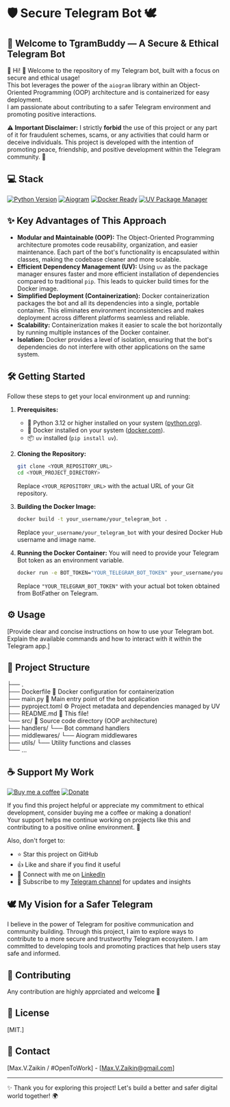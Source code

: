 # 🛡️ Secure Telegram Bot 🕊️

## 🤖 Welcome to TgramBuddy — A Secure & Ethical Telegram Bot

👋 Hi! 👋 Welcome to the repository of my Telegram bot, built with a focus on secure and ethical usage!  
This bot leverages the power of the `aiogram` library within an Object-Oriented Programming (OOP) architecture and is containerized for easy deployment.  
I am passionate about contributing to a safer Telegram environment and promoting positive interactions.

**⚠️ Important Disclaimer:** I strictly **forbid** the use of this project or any part of it for fraudulent schemes, scams, or any activities that could harm or deceive individuals. This project is developed with the intention of promoting peace, friendship, and positive development within the Telegram community. 🚫

## 💻 Stack
[![Python Version](https://img.shields.io/badge/Python-3.12-blue.svg?logo=python&logoColor=white)](https://www.python.org/)
[![Aiogram](https://img.shields.io/badge/Aiogram-3.x-brightgreen.svg?logo=telegram&logoColor=white)](https://aiogram.dev/)
[![Docker Ready](https://img.shields.io/badge/Docker-Ready-blue.svg?logo=docker&logoColor=white)](https://www.docker.com/)
[![UV Package Manager](https://img.shields.io/badge/PackageManager-UV-purple.svg)](https://pypi.org/project/uv/)

## ✨ Key Advantages of This Approach

* **Modular and Maintainable (OOP):** The Object-Oriented Programming architecture promotes code reusability, organization, and easier maintenance. Each part of the bot's functionality is encapsulated within classes, making the codebase cleaner and more scalable.
* **Efficient Dependency Management (UV):** Using `uv` as the package manager ensures faster and more efficient installation of dependencies compared to traditional `pip`. This leads to quicker build times for the Docker image.
* **Simplified Deployment (Containerization):** Docker containerization packages the bot and all its dependencies into a single, portable container. This eliminates environment inconsistencies and makes deployment across different platforms seamless and reliable.
* **Scalability:** Containerization makes it easier to scale the bot horizontally by running multiple instances of the Docker container.
* **Isolation:** Docker provides a level of isolation, ensuring that the bot's dependencies do not interfere with other applications on the same system.

## 🛠️ Getting Started

Follow these steps to get your local environment up and running:

1.  **Prerequisites:**
    * 🐍 Python 3.12 or higher installed on your system ([python.org](https://www.python.org/downloads/)).
    * 🐳 Docker installed on your system ([docker.com](https://www.docker.com/get-started)).
    * 📦 `uv` installed (`pip install uv`).

2.  **Cloning the Repository:**
    ```bash
    git clone <YOUR_REPOSITORY_URL>
    cd <YOUR_PROJECT_DIRECTORY>
    ```
    Replace `<YOUR_REPOSITORY_URL>` with the actual URL of your Git repository.

3.  **Building the Docker Image:**
    ```bash
    docker build -t your_username/your_telegram_bot .
    ```
    Replace `your_username/your_telegram_bot` with your desired Docker Hub username and image name.

4.  **Running the Docker Container:**
    You will need to provide your Telegram Bot token as an environment variable.
    ```bash
    docker run -e BOT_TOKEN="YOUR_TELEGRAM_BOT_TOKEN" your_username/your_telegram_bot
    ```
    Replace `"YOUR_TELEGRAM_BOT_TOKEN"` with your actual bot token obtained from BotFather on Telegram.

## ⚙️ Usage

[Provide clear and concise instructions on how to use your Telegram bot. Explain the available commands and how to interact with it within the Telegram app.]

## 📄 Project Structure  
├── .  
├── Dockerfile          🐳 Docker configuration for containerization  
├── main.py             🚀 Main entry point of the bot application  
├── pyproject.toml      ⚙️ Project metadata and dependencies managed by UV  
├── README.md           📖 This file!  
└── src/                📂 Source code directory (OOP architecture)  
├── handlers/       └── Bot command handlers  
├── middlewares/    └── Aiogram middlewares  
├── utils/          └── Utility functions and classes  
└── ...

## ☕ Support My Work

[![Buy me a coffee](https://img.shields.io/badge/Buy%20me%20a%20coffee-yellow?logo=kofi)](https://buymeacoffee.com/max.v.zaikin)
[![Donate](https://img.shields.io/badge/Donate-orange?logo=paypal)](coming-up)

If you find this project helpful or appreciate my commitment to ethical development, consider buying me a coffee or making a donation!  
Your support helps me continue working on projects like this and contributing to a positive online environment. 🙏

Also, don't forget to:

- ⭐ Star this project on GitHub  
- 👍 Like and share if you find it useful  
- 👔 Connect with me on [LinkedIn](https://www.linkedin.com/in/maxzaikin)  
- 📢 Subscribe to my [Telegram channel](https://t.me/makszaikin) for updates and insights

## 🕊️ My Vision for a Safer Telegram

I believe in the power of Telegram for positive communication and community building. Through this project, I aim to explore ways to contribute to a more secure and trustworthy Telegram ecosystem. I am committed to developing tools and promoting practices that help users stay safe and informed.

## 🤝 Contributing

Any contribution are highly apprciated and welcome 👋

## 📜 License

[MIT.]

## 📧 Contact

[Max.V.Zaikin / #OpenToWork] - [Max.V.Zaikin@gmail.com]

---

✨ Thank you for exploring this project! Let's build a better and safer digital world together! 🌍